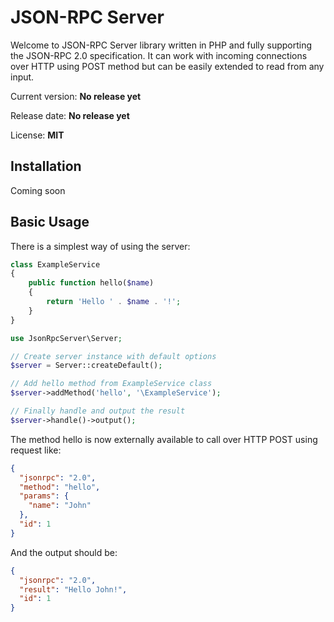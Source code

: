 # JSON-RPC Server

Welcome to JSON-RPC Server library written in PHP and fully supporting the
JSON-RPC 2.0 specification. It can work with incoming connections over HTTP using POST method but 
can be easily extended to read from any input.

Current version: **No release yet** 

Release date: **No release yet**

License: **MIT**

## Installation

Coming soon

## Basic Usage

There is a simplest way of using the server:

```php
class ExampleService
{
    public function hello($name)
    {
        return 'Hello ' . $name . '!';
    }
}

use JsonRpcServer\Server;

// Create server instance with default options
$server = Server::createDefault();

// Add hello method from ExampleService class
$server->addMethod('hello', '\ExampleService');

// Finally handle and output the result
$server->handle()->output();
```
The method hello is now externally available to call over HTTP POST using request like:
```json
{
  "jsonrpc": "2.0",
  "method": "hello",
  "params": {
    "name": "John"
  },
  "id": 1
}
```
And the output should be:
```json
{
  "jsonrpc": "2.0",
  "result": "Hello John!",
  "id": 1
}
```
